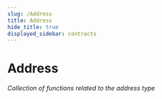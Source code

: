 ```yaml
---
slug: /Address
title: Address
hide_title: true
displayed_sidebar: contracts
---
```


# Address

_Collection of functions related to the address type_

